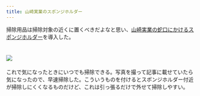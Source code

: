 ```yaml
---
title: 山崎実業のスポンジホルダー
---
```

掃除用品は掃除対象の近くに置くべきだよなと思い、[山崎実業の蛇口にかけるスポンジホルダー](https://www.amazon.co.jp/dp/B07MM4GC6P)を導入した。

![](https://lh3.googleusercontent.com/docs/ADP-6oHrArb8iQs7kN47dQM4sEX2HjuLf4G9B1XDSg3ncO8R-WndSj7mwK_HWvlBWHjfMhveKYEfrOGovI1rMOKjIa-aLdqeWWCg5FarKqz68exJzXZqnLorLwENqoNlGE6t3kIDGw-WWqRUsi6wXQ-RUoX9QLO6RXQBjRnnJJeEzqojRYtGdoaM3lMFKTHWikbKZOvC3pWsi9Su8PtA6l45b1sAjqsDATHvaDb2BVI2pVEZBmtkNBpDSNZFPjDK9n_uhhlb8g9mp0uG9DHfJAof8gAnmjXROGT-9yzWKaSC8Git1oF2oW5FAaoqdnB4j8arc1lqubxt2UEs-RO4p7RHO_hIrd_lRe_ES2e4d62P2PID86HHbYXTJfKbl7HI6iK3QZ-aUANU3cg4hP1EfUjB43XPD9TtmmmIwJPjkrUgLVIQN9IkC3p6BxM_XuVaKmFRzoTziTS6QGaCIXfgvutjBAqWLV_q-MXrH8WaHu3Llgg-XkYQcrhMcubiHdedPQ2O2HFiNqs5yKOEAaxv2aBzL5pEjE_25yJ-GlgEMng6VNzeJ1U4z5JtICqI-OYa8Wcywvxj4W8HR9GwuXbPsYpWpE8DqG-jMsNmFLxKzLKR9gU8JPw7VW78Bj3dNELFXZ7U5k1FQbvNR19j2doiKrkbu7GZUEHDb_tPsIFRUUBRlMYi9lP5n1CfDVVO0QLhtR0naHlU0AR8dgheeImzu8O4pThkDy6utAex0dQBYrrL-rwixAmlrbV8WnmvaWLfNS1XJOdY8Be-ElKFxxHKUytOzijeAYULlrdLwejn476D8yBqD-RlYjC5jvXogjFrQHvqFJZbK5FsPGB0kZD4U3rThOJ-SCsXp1vBDPfwmeEAvFsW7Jgob6-eBr2KkOEpYyZRkWe98WS99FpkTFV3a8FTrDnYZl-vS_SHAa_dWM1hs8esHWKOTkbz5651HJeGcv3y5Pmf4gYET0gB6q_RIbwIvVDaKl5jRwzYqwYOWWofONXPy9QqWJoB1IcP_T4iFpc6_lr9BZZAoN_O8YuoDYuhRs9-2N5Xw2i_3nsPzJfWBWT5H6Ss54kRu-wsyDC82LsAN48N6m2o5NuuiESsddKKEtH73H5f3zg1RW4KyoahN4h_84-cngbkHBeKEa0xrscIfRdGlt-MXyD0BwQFnCtLFKlaHeSuCj-2Rz7mMqgKZqJinmZ2rPyIjAg0rof5RfYhLSf11CAIW4BtlweYIUzJ04nBW3U8oPkvYSitWLL8XzzdJNL7)
================================================================================================================================================================================================================================================================================================================================================================================================================================================================================================================================================================================================================================================================================================================================================================================================================================================================================================================================================================================================================================================================================================================================================================================================================================================================================================================================================================

これで気になったときにいつでも掃除できる。写真を撮って記事に載せていたら気になったので、早速掃除した。こういうものを付けるとスポンジホルダー付近が掃除しにくくなるものだけど、これは引っ張るだけで外せて掃除しやすい。
